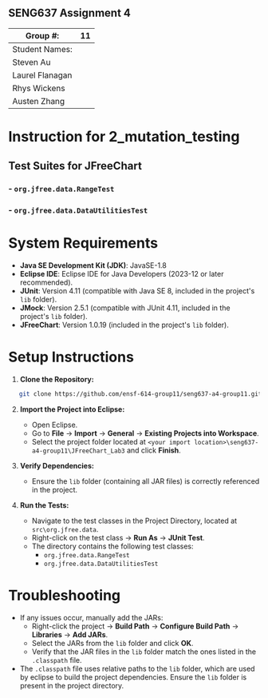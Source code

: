 ## SENG637 Assignment 4
| Group \#:      |   11  |
| -------------- | --- |
| Student Names: |     |
|Steven Au       |     |
|Laurel Flanagan |     |
|Rhys Wickens    |     |
|Austen Zhang    |     |

# Instruction for 2_mutation_testing

## Test Suites for JFreeChart
### - `org.jfree.data.RangeTest`
### - `org.jfree.data.DataUtilitiesTest`

# System Requirements
- **Java SE Development Kit (JDK)**: JavaSE-1.8
- **Eclipse IDE**: Eclipse IDE for Java Developers (2023-12 or later recommended).
- **JUnit**: Version 4.11 (compatible with Java SE 8, included in the project's `lib` folder).
- **JMock**: Version 2.5.1 (compatible with JUnit 4.11, included in the project's `lib` folder).
- **JFreeChart**: Version 1.0.19 (included in the project's `lib` folder).

# Setup Instructions

1. **Clone the Repository:**
```bash
   git clone https://github.com/ensf-614-group11/seng637-a4-group11.git
```

2. **Import the Project into Eclipse:**
   - Open Eclipse.
   - Go to **File** → **Import** → **General** → **Existing Projects into Workspace**.
   - Select the project folder located at `<your import location>\seng637-a4-group11\JFreeChart_Lab3` and click **Finish**.

3. **Verify Dependencies:**
   - Ensure the `lib` folder (containing all JAR files) is correctly referenced in the project.

4. **Run the Tests:**
   - Navigate to the test classes in the Project Directory, located at `src\org.jfree.data`.
   - Right-click on the test class → **Run As** → **JUnit Test**.
   - The directory contains the following test classes:
     - `org.jfree.data.RangeTest`
     - `org.jfree.data.DataUtilitiesTest`

# Troubleshooting
   - If any issues occur, manually add the JARs:
     - Right-click the project → **Build Path** → **Configure Build Path** → **Libraries** → **Add JARs**.
     - Select the JARs from the `lib` folder and click **OK**.
     - Verify that the JAR files in the `lib` folder match the ones listed in the `.classpath` file.
- The `.classpath` file uses relative paths to the `lib` folder, which are used by eclipse to build the project dependencies. Ensure the `lib` folder is present in the project directory.
